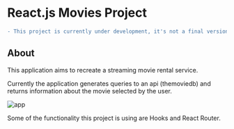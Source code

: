 # React.js Movies Project
```diff
- This project is currently under development, it's not a final version. ⚙️
```
## About

This application aims to recreate a streaming movie rental service.

Currently the application generates queries to an api (themoviedb) and returns information about the movie selected by the user.

![app](https://user-images.githubusercontent.com/90817111/138573970-87e84f3e-3848-453c-99d5-bb696ce14edf.gif)

Some of the functionality this project is using are Hooks and React Router.
